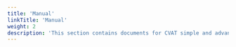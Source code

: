 ```yaml
---
title: 'Manual'
linkTitle: 'Manual'
weight: 2
description: 'This section contains documents for CVAT simple and advanced users'
---
```

